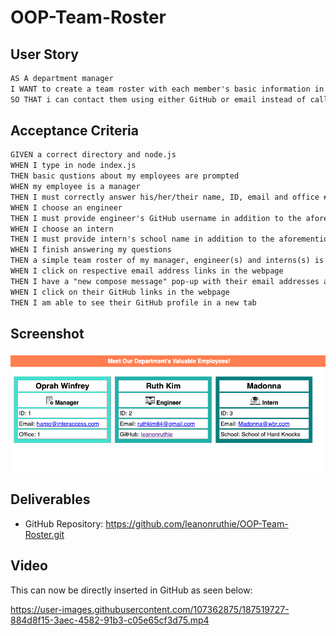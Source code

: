 # OOP-Team-Roster

## User Story
```md
AS A department manager
I WANT to create a team roster with each member's basic information in a simple html format
SO THAT i can contact them using either GitHub or email instead of calling their cell phones
```

## Acceptance Criteria
```md
GIVEN a correct directory and node.js
WHEN I type in node index.js
THEN basic qustions about my employees are prompted
WHEN my employee is a manager
THEN I must correctly answer his/her/their name, ID, email and office # to move onto the next option to support him/her/them with either an engineer or an intern
WHEN I choose an engineer
THEN I must provide engineer's GitHub username in addition to the aforementioned basic info
WHEN I choose an intern
THEN I must provide intern's school name in addition to the aforementioned basic info
WHEN I finish answering my questions
THEN a simple team roster of my manager, engineer(s) and interns(s) is created in simple html format
WHEN I click on respective email address links in the webpage
THEN I have a "new compose message" pop-up with their email addresses as recipients
WHEN I click on their GitHub links in the webpage
THEN I am able to see their GitHub profile in a new tab
```

## Screenshot
<img src="./dist/assets/icons/127.0.0.1_5500_dist_index.html.png"/>

## Deliverables
* GitHub Repository: https://github.com/leanonruthie/OOP-Team-Roster.git

## Video
This can now be directly inserted in GitHub as seen below:

https://user-images.githubusercontent.com/107362875/187519727-884d8f15-3aec-4582-91b3-c05e65cf3d75.mp4

